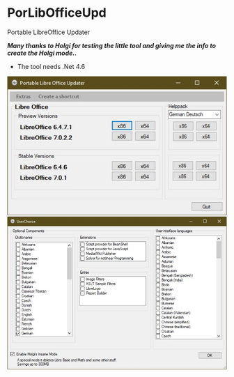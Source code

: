# PorLibOfficeUpd
Portable LibreOffice Updater

***Many thanks to Holgi for testing the little tool and giving me the info to create the Holgi mode..***

- The tool needs .Net 4.6


<img src="https://github.com/UndertakerBen/PorLibOfficeUpd/blob/main/Pics/PorLibOfUpd.jpg">
<img src="https://github.com/UndertakerBen/PorLibOfficeUpd/blob/main/Pics/UserChoice.jpg">
